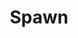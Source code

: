 ---
title: Spawn
issue: 39A
issue_nr: 39
full_title: Noel
subtitle: ''
story_arc: ''
crossover: ''
variant: A
publisher: Image Comics
creators: 
  - Todd McFarlane
release_date: Dec 1995
release_year: 1995
genre:
  - Action
  - Adventure
  - Crime
  - Fantasy
  - Horror
  - Science Fiction
  - Super-Heroes
  - Thriller
format: Comic
pages: 32
signed_by: Greg Capullo
price: 7.50
---
